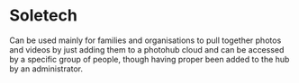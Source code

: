 # Soletech
Can be used mainly for families and organisations to pull together photos and videos by just adding them to a photohub cloud and can be accessed by a specific group of people, though having proper been added to the hub by an administrator.

